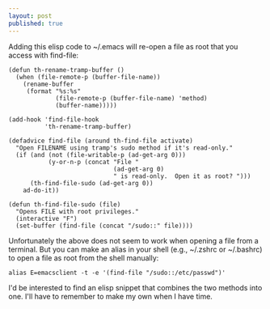 ```yaml
---
layout: post
published: true
---
```


Adding this elisp code to ~/.emacs will re-open a file as root that you access with find-file:

```
(defun th-rename-tramp-buffer ()
  (when (file-remote-p (buffer-file-name))
    (rename-buffer
     (format "%s:%s"
             (file-remote-p (buffer-file-name) 'method)
             (buffer-name)))))

(add-hook 'find-file-hook
          'th-rename-tramp-buffer)

(defadvice find-file (around th-find-file activate)
  "Open FILENAME using tramp's sudo method if it's read-only."
  (if (and (not (file-writable-p (ad-get-arg 0)))
           (y-or-n-p (concat "File "
                             (ad-get-arg 0)
                             " is read-only.  Open it as root? ")))
      (th-find-file-sudo (ad-get-arg 0))
    ad-do-it))

(defun th-find-file-sudo (file)
  "Opens FILE with root privileges."
  (interactive "F")
  (set-buffer (find-file (concat "/sudo::" file))))
  ```
  
Unfortunately the above does not seem to work when opening a file from a terminal. But you can make an alias in your shell (e.g., ~/.zshrc or ~/.bashrc) to open a file as root from the shell manually:

```
alias E=emacsclient -t -e '(find-file "/sudo::/etc/passwd")'
```

I'd be interested to find an elisp snippet that combines the two methods into one. I'll have to remember to make my own when I have time. 